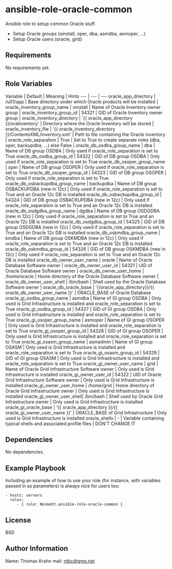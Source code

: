 ansible-role-oracle-common
=========

Ansible role to setup common Oracle stuff.

- Setup Oracle groups (oinstall, oper, dba, asmdba, asmoper, ...)
- Setup Oracle users (oracle, grid)

Requirements
------------

No requirements yet.

Role Variables
--------------

Variable | Default | Meaning | Hints
--- | --- | ---
oracle_app_directory | /u01/app | Base directory under which Oracle products will be installed |
oracle_inventory_group_name |  oinstall | Name of Oracle Inventory owner group |
oracle_inventory_group_id | 54321 | GID of Oracle Inventory owner group |
oracle_inventory_directory | '{{ oracle_app_directory }}/oraInventory' | Directory where the Oracle Inventory will be stored |
oracle_inventory_file | '{{ oracle_inventory_directory }}/ContentsXML/inventory.xml' | Path to file containing the Oracle inventory |
oracle_role_separation | True | Set to True to create separate roles (dba, oper, backupdba, ...) else False |
oracle_db_osdba_group_name | dba | Name of DB group OSDBA | Only used if oracle_role_separation is set to True
oracle_db_osdba_group_id | 54322 | GID of DB group OSDBA | Only used if oracle_role_separation is set to True
oracle_db_osoper_group_name | oper | Name of DB group OSOPER | Only used if oracle_role_separation is set to True
oracle_db_osoper_group_id | 54323 | GID of DB group OSOPER | Only used if oracle_role_separation is set to True
oracle_db_osbackupdba_group_name |  backupdba | Name of DB group OSBACKUPDBA (new in 12c) | Only used if oracle_role_separation is set to True and an Oracle 12c DB is installed
oracle_db_osbackupdba_group_id | 54324 | GID of DB group OSBACKUPDBA (new in 12c) | Only used if oracle_role_separation is set to True and an Oracle 12c DB is installed
oracle_db_osdgdba_group_name | dgdba | Name of DB group OSDGDBA (new in 12c) | Only used if oracle_role_separation is set to True and an Oracle 12c DB is installed
oracle_db_osdgdba_group_id | 54325 | GID of DB group OSDGDBA (new in 12c) | Only used if oracle_role_separation is set to True and an Oracle 12c DB is installed
oracle_db_oskmdba_group_name | kmdba | Name of DB group OSKMDBA (new in 12c) | Only used if oracle_role_separation is set to True and an Oracle 12c DB is installed
oracle_db_oskmdba_group_id | 54326 | GID of DB group OSKMDBA (new in 12c) | Only used if oracle_role_separation is set to True and an Oracle 12c DB is installed
oracle_db_owner_user_name | oracle | Name of Oracle Database Software owner |
oracle_db_owner_user_id | 54321 | UID of Oracle Database Software owner |
oracle_db_owner_user_home | /home/oracle | Home directory of the Oracle Database Software owner |
oracle_db_owner_user_shell | /bin/bash | Shell used by the Oracle Database Software owner |
oracle_db_oracle_base | '{{oracle_app_directory}}/{{ oracle_db_owner_user_name }}' | ORACLE_BASE of Oracle Database
oracle_gi_osdba_group_name | asmdba | Name of GI group OSDBA | Only used is Grid Infrastructure is installed and oracle_role_separation is set to True
oracle_gi_osdba_group_id | 54327 | GID of GI group OSDBA | Only used is Grid Infrastructure is installed and oracle_role_separation is set to True
oracle_gi_osoper_group_name | asmoper | Name of GI group OSOPER | Only used is Grid Infrastructure is installed and oracle_role_separation is set to True
oracle_gi_osoper_group_id | 54328 | GID of GI group OSOPER | Only used is Grid Infrastructure is installed and oracle_role_separation is set to True
oracle_gi_osasm_group_name | asmadmin | Name of GI group OSASM | Only used is Grid Infrastructure is installed and oracle_role_separation is set to True
oracle_gi_osasm_group_id | 54329 | GID of GI group OSASM | Only used is Grid Infrastructure is installed and oracle_role_separation is set to True
oracle_gi_owner_user_name | grid | Name of Oracle Grid Infrastructure Software owner | Only used is Grid Infrastructure is installed
oracle_gi_owner_user_id | 54322 | UID of Oracle Grid Infrastructure Software owner | Only used is Grid Infrastructure is installed
oracle_gi_owner_user_home | /home/grid | Home directory of Oracle Grid Infrastructure owner | Only used is Grid Infrastructure is installed
oracle_gi_owner_user_shell| /bin/bash | Shell used by Oracle Grid Infrastructure owner | Only used is Grid Infrastructure is installed
oracle_gi_oracle_base | '{{ oracle_app_directory }}/{{ oracle_gi_owner_user_name }}' | ORACLE_BASE of Grid Infrastructure  | Only used is Grid Infrastructure is installed
oracle_shells | - | Variable containing typical shells and associated profile files | DON'T CHANGE IT

Dependencies
------------

No dependencies.

Example Playbook
----------------

Including an example of how to use your role (for instance, with variables passed in as parameters) is always nice for users too:

    - hosts: servers
      roles:
         - { role: Nosmoht.ansible-role-oracle-common }

License
-------

BSD

Author Information
------------------

Name: Thomas Krahn
mail: ntbc@gmx.net

